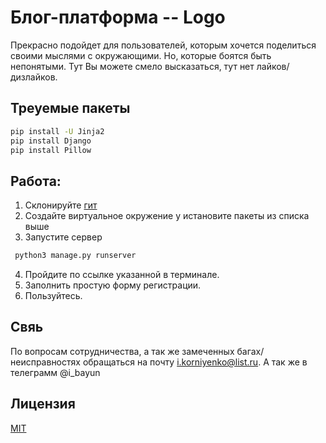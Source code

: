 # Блог-платформа -- Logo

Прекрасно подойдет для пользователей, которым хочется поделиться своими мыслями с окружающими. Но, которые боятся быть непонятыми. Тут Вы можете смело высказаться, тут нет лайков/дизлайков. 

## Треуемые пакеты

```bash
pip install -U Jinja2
pip install Django
pip install Pillow
```

## Работа:

1) Склонируйте [гит](https://github.com/ibayun/finally-project.git)
2) Создайте виртуальное окружение у истановите пакеты из списка выше
3) Запустите сервер 
```python
 python3 manage.py runserver
```
4) Пройдите по ссылке указанной в терминале.
5) Заполнить простую форму регистрации.
6) Пользуйтесь.

## Свяь
По вопросам сотрудничества, а так же замеченных багах/неисправностях обращаться на почту i.korniyenko@list.ru.
А так же в телеграмм @i_bayun

## Лицензия
[MIT](https://choosealicense.com/licenses/mit/)
